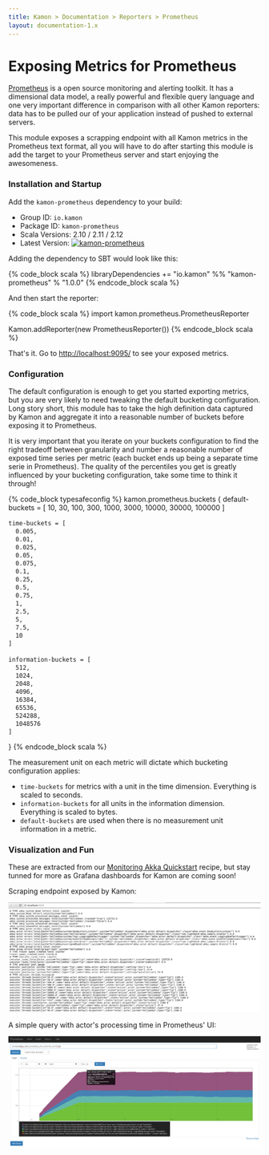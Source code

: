 ```yaml
---
title: Kamon > Documentation > Reporters > Prometheus
layout: documentation-1.x
---
```


Exposing Metrics for Prometheus
===============================

[Prometheus][1] is a open source monitoring and alerting toolkit. It has a dimensional data model, a really powerful and
flexible query language and one very important difference in comparison with all other Kamon reporters: data has to be
pulled our of your application instead of pushed to external servers.

This module exposes a scrapping endpoint with all Kamon metrics in the Prometheus text format, all you will have to do
after starting this module is add the target to your Prometheus server and start enjoying the awesomeness.


### Installation and Startup

Add the `kamon-prometheus` dependency to your build:
  - Group ID: `io.kamon`
  - Package ID: `kamon-prometheus`
  - Scala Versions: 2.10 / 2.11 / 2.12
  - Latest Version: [![kamon-prometheus](https://maven-badges.herokuapp.com/maven-central/io.kamon/kamon-prometheus_2.12/badge.svg)](https://maven-badges.herokuapp.com/maven-central/io.kamon/kamon-prometheus_2.12)

Adding the dependency to SBT would look like this:

{% code_block scala %}
libraryDependencies += "io.kamon" %% "kamon-prometheus" % "1.0.0"
{% endcode_block scala %}

And then start the reporter:

{% code_block scala %}
import kamon.prometheus.PrometheusReporter

Kamon.addReporter(new PrometheusReporter())
{% endcode_block scala %}

That's it. Go to <http://localhost:9095/> to see your exposed metrics.


### Configuration

The default configuration is enough to get you started exporting metrics, but you are very likely to need tweaking the
default bucketing configuration. Long story short, this module has to take the high definition data captured by Kamon
and aggregate it into a reasonable number of buckets before exposing it to Prometheus.

It is very important that you iterate on your buckets configuration to find the right tradeoff between granularity and
number a reasonable number of exposed time series per metric (each bucket ends up being a separate time serie in
Prometheus). The quality of the percentiles you get is greatly influenced by your bucketing configuration, take some
time to think it through!

{% code_block typesafeconfig %}
kamon.prometheus.buckets {
    default-buckets = [
      10,
      30,
      100,
      300,
      1000,
      3000,
      10000,
      30000,
      100000
    ]

    time-buckets = [
      0.005,
      0.01,
      0.025,
      0.05,
      0.075,
      0.1,
      0.25,
      0.5,
      0.75,
      1,
      2.5,
      5,
      7.5,
      10
    ]

    information-buckets = [
      512,
      1024,
      2048,
      4096,
      16384,
      65536,
      524288,
      1048576
    ]
  }
{% endcode_block scala %}

The measurement unit on each metric will dictate which bucketing configuration applies:
  - `time-buckets` for metrics with a unit in the time dimension. Everything is scaled to seconds.
  - `information-buckets` for all units in the information dimension. Everything is scaled to bytes.
  - `default-buckets` are used when there is no measurement unit information in a metric.


### Visualization and Fun

These are extracted from our [Monitoring Akka Quickstart][2] recipe, but stay tunned for more as Grafana dashboards for
Kamon are coming soon!

Scraping endpoint exposed by Kamon:

<img class="img-fluid my-4" src="/assets/img/recipes/quickstart-prometheus-metrics.png">

A simple query with actor's processing time in Prometheus' UI:

<img class="img-fluid my-4" src="/assets/img/recipes/quickstart-prometheus-query.png">

[1]: https://prometheus.io/
[2]: /documentation/1.x/recipes/monitoring-akka-quickstart/
